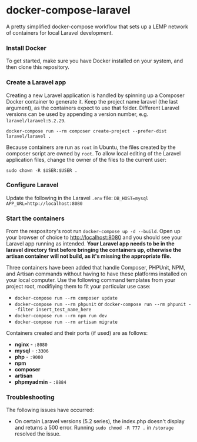 # docker-compose-laravel
A pretty simplified docker-compose workflow that sets up a LEMP network of containers for local Laravel development.

### Install Docker

To get started, make sure you have Docker installed on your system, and then clone this repository.

### Create a Laravel app

Creating a new Laravel application is handled by spinning up a Composer Docker container to generate it.
Keep the project name laravel (the last argument), as the containers expect to use that folder.
Different Laravel versions can be used by appending a version number, e.g. `laravel/laravel:5.2.29`.

```
docker-compose run --rm composer create-project --prefer-dist laravel/laravel .
```
Because containers are run as `root` in Ubuntu, the files created by  the composer script are owned by `root`. To allow local editing of the Laravel application files, change the owner of the files to the current user:
```
sudo chown -R $USER:$USER .
```

### Configure Laravel

Update the following in the Laravel `.env` file:
`DB_HOST=mysql`
`APP_URL=http://localhost:8080`

### Start the containers

From the respository's root run `docker-compose up -d --build`. Open up your browser of choice to [http://localhost:8080](http://localhost:8080) and you should see your Laravel app running as intended. **Your Laravel app needs to be in the laravel directory first before bringing the containers up, otherwise the artisan container will not build, as it's missing the appropriate file.**

Three containers have been added that handle Composer, PHPUnit, NPM, and Artisan commands without having to have these platforms installed on your local computer. Use the following command templates from your project root, modifiying them to fit your particular use case:

- `docker-compose run --rm composer update`
- `docker-compose run --rm phpunit` or `docker-compose run --rm phpunit --filter insert_test_name_here`
- `docker-compose run --rm npm run dev`
- `docker-compose run --rm artisan migrate`

Containers created and their ports (if used) are as follows:

- **nginx** - `:8080`
- **mysql** - `:3306`
- **php** - `:9000`
- **npm**
- **composer**
- **artisan**
- **phpmyadmin** - `:8884`

### Troubleshooting

The following issues have occurred:

- On certain Laravel versions (5.2 series), the index.php doesn't display and returns a 500 error. Running `sudo chmod -R 777 .` in `/storage` resolved the issue.

